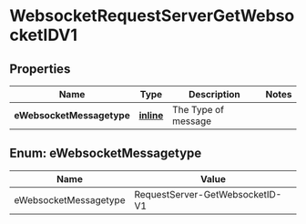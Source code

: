 
# WebsocketRequestServerGetWebsocketIDV1

## Properties
| Name | Type | Description | Notes |
| ------------ | ------------- | ------------- | ------------- |
| **eWebsocketMessagetype** | [**inline**](#EWebsocketMessagetype) | The Type of message |  |


<a id="EWebsocketMessagetype"></a>
## Enum: eWebsocketMessagetype
| Name | Value |
| ---- | ----- |
| eWebsocketMessagetype | RequestServer-GetWebsocketID-V1 |



